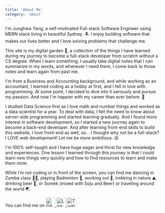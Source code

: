 ```yaml
---
title: 'About Me'
category: 'about'
---
```


I'm Junghwa Yang, a self-motivated <span>Full-stack Software Engineer</span> using MERN stack living in beautiful Sydney. 🏝 I enjoy building software that makes our lives better and I love solving problems that challenge me.

This site is my <span>digital garden</span> 🌱, a collection of the things I have learned during my journey to become a full-stack developer from scratch without a CS degree. When I learn something, I usually take digital notes that I can summarize in my words, and whenever I need them, I come back to those notes and learn again from past me.

I'm from a Business and Accounting background, and while working as an accountant, I learned coding as a hobby at first, and I fell in love with programming. At some point, I decided to dive into it seriously and pursue my passion. And now I'm happier with my career than ever before. 🥰

I studied Data Science first as I love math and number things and worked as a <span>data scientist</span> for a year. To deal with data, I felt the need to know about server-side programming and started learning gradually. And I found more interest in software development, so I started a new journey again to become a back-end developer. And after learning front-end skills to build this website, I love front-end as well, so... I thought why not be a full-stack? I LOVE web development! Let me be more ambitious. 😜

I'm 100% self-taught and I have huge eager and thirst for new knowledge and experiences. One lesson I learned through this journey is that I could learn new things very quickly and how to find resources to learn and make them mine.

While I’m not coding or in front of the screen, you can find me dancing in Zumba class 💃🏻, playing Badminton 🏸, working out 💪, trekking in nature ⛰, drinking beer 🍺, or Somek (mixed with Soju and Beer) or traveling around the world 🌏.

You can find me on
<a href='https://github.com/junghwayang' target='__blank'>
  <img src='icons/github.svg' alt='GitHub' width='30px' />
</a>
<a href='https://linkedin.com/in/rosiejh' target='__blank'>
  <img src='icons/linkedin.svg' alt='LinkedIn' width='30px' />
</a>
<a href='https://twitter.com/rosie_junghwa' target='__blank'>
  <img src='icons/twitter.svg' alt='Twitter' width='30px' />
</a>
